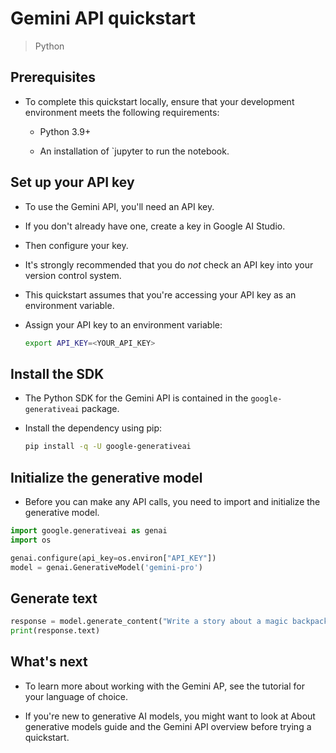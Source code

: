 # Gemini API quickstart

> Python

## Prerequisites

- To complete this quickstart locally, ensure that your development environment meets the following requirements:

    - Python 3.9+

    - An installation of `jupyter to run the notebook.

## Set up your API key

- To use the Gemini API, you'll need an API key.

- If you don't already have one, create a key in Google AI Studio.

- Then configure your key.

- It's strongly recommended that you do *not* check an API key into your version control system.

- This quickstart assumes that you're accessing your API key as an environment variable.

- Assign your API key to an environment variable:

    ```sh
    export API_KEY=<YOUR_API_KEY>
    ```

## Install the SDK

- The Python SDK for the Gemini API is contained in the `google-generativeai` package.

- Install the dependency using pip:

    ```sh
    pip install -q -U google-generativeai
    ```

## Initialize the generative model

- Before you can make any API calls, you need to import and initialize the generative model.

```python
import google.generativeai as genai
import os

genai.configure(api_key=os.environ["API_KEY"])
model = genai.GenerativeModel('gemini-pro')
```

## Generate text

```python
response = model.generate_content("Write a story about a magic backpack.")
print(response.text)
```

## What's next

- To learn more about working with the Gemini AP, see the tutorial for your language of choice.

- If you're new to generative AI models, you might want to look at About generative models guide and the Gemini API overview before trying a quickstart.
